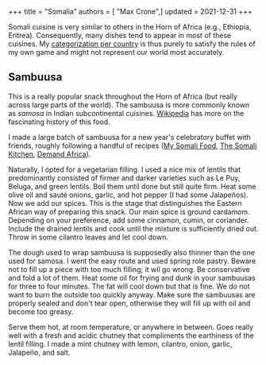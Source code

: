 +++
title = "Somalia"
authors = [ "Max Crone",]
updated = 2021-12-31
+++


Somali cuisine is very similar to others in the Horn of Africa (e.g., Ethiopia, Eritrea). Consequently, many dishes tend to appear in most of these cuisines. My [categorization per country](/essay/how-to-categorize-cuisines) is thus purely to satisfy the rules of my own game and might not represent our world most accurately.

## Sambuusa

This is a really popular snack throughout the Horn of Africa (but really across large parts of the world). The sambuusa is more commonly known as *samosa* in Indian subcontinental cuisines. [Wikipedia](https://en.wikipedia.org/wiki/Samosa) has more on the fascinating history of this food.

I made a large batch of sambuusa for a new year's celebratory buffet with friends, roughly following a handful of recipes ([My Somali Food](https://www.mysomalifood.com/somali-sambusa/), [The Somali Kitchen](http://www.somalikitchen.com/samosa.html/), [Demand Africa](https://www.demandafrica.com/food/recipes/lentil-sambusas/)).

Naturally, I opted for a vegetarian filling. I used a nice mix of lentils that predominantly consisted of firmer and darker varieties such as Le Puy, Beluga, and green lentils. Boil them until done but still quite firm. Heat some olive oil and sauté onions, garlic, and hot pepper (I had some Jalapeños). Now we add our spices. This is the stage that distinguishes the Eastern African way of preparing this snack. Our main spice is ground cardamom. Depending on your preference, add some cinnamon, cumin, or coriander. Include the drained lentils and cook until the mixture is sufficiently dried out. Throw in some cilantro leaves and let cool down.

The dough used to wrap sambuusa is supposedly also thinner than the one used for samosa. I went the easy route and used spring role pastry. Beware not to fill up a piece with too much filling; it wil go wrong. Be conservative and fold a lot of them. Heat some oil for frying and dunk in your sambuusas for three to four minutes. The fat will cool down but that is fine. We do not want to burn the outside too quickly anyway. Make sure the sambuusas are properly sealed and don't tear open, otherwise they will fill up with oil and become too greasy.

Serve them hot, at room temperature, or anywhere in between. Goes really well with a fresh and acidic chutney that compliments the earthiness of the lentil filling. I made a mint chutney with lemon, cilantro, onion, garlic, Jalapeño, and salt.
